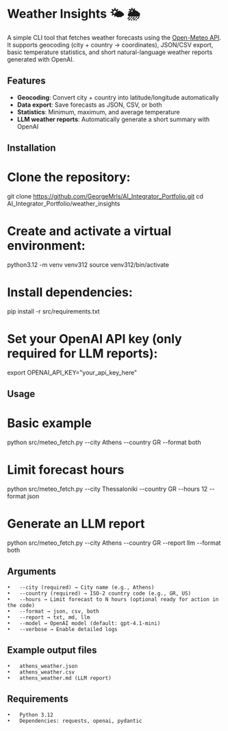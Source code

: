 

# Weather Insights 🌤️ 🌦️

A simple CLI tool that fetches weather forecasts using the [Open-Meteo API](https://open-meteo.com/). It supports geocoding (city + country → coordinates), JSON/CSV export, basic temperature statistics, and short natural-language weather reports generated with OpenAI.



## Features

 - **Geocoding**: Convert city + country into latitude/longitude automatically  
 - **Data export**: Save forecasts as JSON, CSV, or both  
 - **Statistics**: Minimum, maximum, and average temperature  
 - **LLM weather reports**: Automatically generate a short summary with OpenAI  



## Installation

 # Clone the repository:
   git clone https://github.com/GeorgeMrls/AI_Integrator_Portfolio.git
   cd AI_Integrator_Portfolio/weather_insights

 # Create and activate a virtual environment:
  python3.12 -m venv venv312
  source venv312/bin/activate

 # Install dependencies:
  pip install -r src/requirements.txt

 # Set your OpenAI API key (only required for LLM reports):
  export OPENAI_API_KEY="your_api_key_here"



## Usage

  # Basic example
  python src/meteo_fetch.py --city Athens --country GR --format both

  # Limit forecast hours
  python src/meteo_fetch.py --city Thessaloniki --country GR --hours 12 --format json

  # Generate an LLM report
  python src/meteo_fetch.py --city Athens --country GR --report llm --format both



## Arguments
	•	--city (required) → City name (e.g., Athens)
	•	--country (required) → ISO-2 country code (e.g., GR, US)
	•	--hours → Limit forecast to N hours (optional ready for action in the code)
	•	--format → json, csv, both
	•	--report → txt, md, llm
	•	--model → OpenAI model (default: gpt-4.1-mini)
	•	--verbose → Enable detailed logs


## Example output files

  	•	athens_weather.json
	•	athens_weather.csv
	•	athens_weather.md (LLM report)


## Requirements
	•	Python 3.12
	•	Dependencies: requests, openai, pydantic

